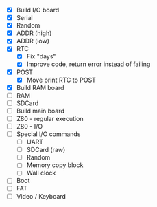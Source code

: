 - [X] Build I/O board
- [X] Serial
- [X] Random
- [X] ADDR (high)
- [X] ADDR (low)
- [X] RTC
  - [X] Fix "days"
  - [X] Improve code, return error instead of failing
- [X] POST
  - [X] Move print RTC to POST
- [X] Build RAM board
- [ ] RAM
- [ ] SDCard
- [ ] Build main board
- [ ] Z80 - regular execution
- [ ] Z80 - I/O
- [ ] Special I/O commands
  - [ ] UART
  - [ ] SDCard (raw)
  - [ ] Random
  - [ ] Memory copy block
  - [ ] Wall clock
- [ ] Boot
- [ ] FAT
- [ ] Video / Keyboard
